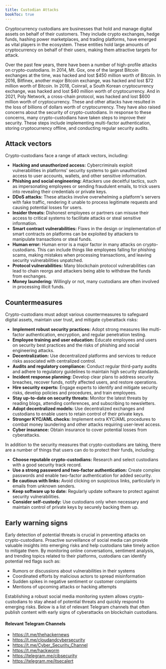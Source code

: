 ```yaml
---
title: Custodian Attacks
bookToc: true
---
```


Cryptocurrency custodians are businesses that hold and manage digital assets on behalf of their customers. They include crypto exchanges, hedge funds, hashing power marketplaces, and trading platforms, have emerged as vital players in the ecosystem. These entities hold large amounts of cryptocurrency on behalf of their users, making them attractive targets for attack.

Over the past few years, there have been a number of high-profile attacks on crypto-custodians. In 2014, Mt. Gox, one of the largest Bitcoin exchanges at the time, was hacked and lost $450 million worth of Bitcoin. In 2016, Bitfinex, another major Bitcoin exchange, was hacked and lost $72 million worth of Bitcoin. In 2018, Coinrail, a South Korean cryptocurrency exchange, was hacked and lost $40 million worth of cryptocurrency. And in 2021, Poly Network, a cross-chain protocol, was hacked and lost $600 million worth of cryptocurrency. These and other attacks have resulted in the loss of billions of dollars worth of cryptocurrency. They have also raised concerns about the security of crypto-custodians. In response to these concerns, many crypto-custodians have taken steps to improve their security. These steps include implementing multi-factor authentication, storing cryptocurrency offline, and conducting regular security audits.

## Attack vectors

Crypto-custodians face a range of attack vectors, including:

- **Hacking and unauthorized access:** Cybercriminals exploit vulnerabilities in platforms' security systems to gain unauthorized access to user accounts, wallets, and other sensitive information.
- **Phishing and social engineering:** Attackers use deceitful tactics, such as impersonating employees or sending fraudulent emails, to trick users into revealing their credentials or private keys.
- **DDoS attacks:** These attacks involve overwhelming a platform's servers with fake traffic, rendering it unable to process legitimate requests and causing potential losses for users.
- **Insider threats:** Dishonest employees or partners can misuse their access to critical systems to facilitate attacks or steal sensitive information.
- **Smart contract vulnerabilities:** Flaws in the design or implementation of smart contracts on platforms can be exploited by attackers to manipulate transactions or steal funds.
- **Human error:** Human error is a major factor in many attacks on crypto-custodians. This can include things like employees falling for phishing scams, making mistakes when processing transactions, and leaving security vulnerabilities unpatched.
- **Protocol vulnerabilities:** Many blockchain protocol vulnerabilities can lead to chain reorgs and attackers being able to withdraw the funds from exchanges.
- **Money laundering:** Willingly or not, many custodians are often involved in processing illicit funds.

## Countermeasures

Crypto-custodians must adopt various countermeasures to safeguard digital assets, maintain user trust, and mitigate cyberattack risks:

- **Implement robust security practices:** Adopt strong measures like multi-factor authentication, encryption, and regular penetration testing.
- **Employee training and user education:** Educate employees and users on security best practices and the risks of phishing and social engineering attacks.
- **Decentralization:** Use decentralized platforms and services to reduce risks associated with centralized control.
- **Audits and regulatory compliance:** Conduct regular third-party audits and adhere to regulatory guidelines to maintain high security standards.
- **Incident response planning:** Develop clear plans to address security breaches, recover funds, notify affected users, and restore operations.
- **Hire security experts:** Engage experts to identify and mitigate security risks, develop policies and procedures, and train employees.
- **Stay up-to-date on security threats:** Monitor the latest threats by reading blogs, attending conferences, and subscribing to newsletters.
- **Adopt decentralized models:** Use decentralized exchanges and custodians to enable users to retain control of their private keys.
- **Stronger KYC/AML checks:** Implement extra KYC/AML procedures to combat money laundering and other attacks requiring user-level access.
- **Cyber insurance:** Obtain insurance to cover potential losses from cyberattacks.

In addition to the security measures that crypto-custodians are taking, there are a number of things that users can do to protect their funds, including:

- **Choose reputable crypto-custodians:** Research and select custodians with a good security track record.
- **Use a strong password and two-factor authentication:** Create complex passwords and enable two-factor authentication for added security.
- **Be cautious with links:** Avoid clicking on suspicious links, particularly in emails from unknown senders.
- **Keep software up to date:** Regularly update software to protect against security vulnerabilities.
- **Consider self-custody:** Use custodians only when necessary and maintain control of private keys by securely backing them up.

## Early warning signs

Early detection of potential threats is crucial in preventing attacks on crypto-custodians. Proactive surveillance of social media can provide valuable insights into emerging risks and help custodians take timely action to mitigate them. By monitoring online conversations, sentiment analysis, and trending topics related to their platforms, custodians can identify potential red flags such as:

- Rumors or discussions about vulnerabilities in their systems
- Coordinated efforts by malicious actors to spread misinformation
- Sudden spikes in negative sentiment or customer complaints
- Mentions of upcoming attacks or hacking attempts

Establishing a robust social media monitoring system allows crypto-custodians to stay ahead of potential threats and quickly respond to emerging risks. Below is a list of relevant Telegram channels that often publish content with early signs of cyberattacks on blockchain custodians.

#### Relevant Telegram Channels

- https://t.me/thehackernews
- https://t.me/cloudandcybersecurity
- https://t.me/Cyber_Security_Channel
- https://t.me/hackworm
- https://telegram.me/cibsecurity
- https://telegram.me/itsecalert
